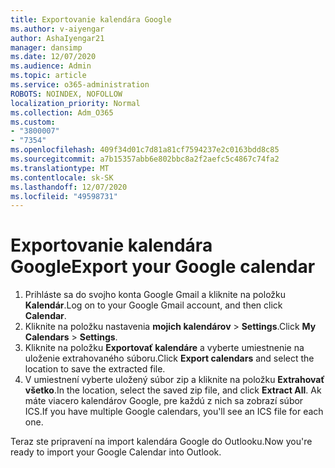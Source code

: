 ```yaml
---
title: Exportovanie kalendára Google
ms.author: v-aiyengar
author: AshaIyengar21
manager: dansimp
ms.date: 12/07/2020
ms.audience: Admin
ms.topic: article
ms.service: o365-administration
ROBOTS: NOINDEX, NOFOLLOW
localization_priority: Normal
ms.collection: Adm_O365
ms.custom:
- "3800007"
- "7354"
ms.openlocfilehash: 409f34d01c7d81a81cf7594237e2c0163bdd8c85
ms.sourcegitcommit: a7b15357abb6e802bbc8a2f2aefc5c4867c74fa2
ms.translationtype: MT
ms.contentlocale: sk-SK
ms.lasthandoff: 12/07/2020
ms.locfileid: "49598731"
---
```

# <a name="export-your-google-calendar"></a><span data-ttu-id="ccb21-102">Exportovanie kalendára Google</span><span class="sxs-lookup"><span data-stu-id="ccb21-102">Export your Google calendar</span></span>

1. <span data-ttu-id="ccb21-103">Prihláste sa do svojho konta Google Gmail a kliknite na položku **Kalendár**.</span><span class="sxs-lookup"><span data-stu-id="ccb21-103">Log on to your Google Gmail account, and then click **Calendar**.</span></span>
1. <span data-ttu-id="ccb21-104">Kliknite na položku nastavenia **mojich kalendárov**  >  **Settings**.</span><span class="sxs-lookup"><span data-stu-id="ccb21-104">Click **My Calendars** > **Settings**.</span></span>
1. <span data-ttu-id="ccb21-105">Kliknite na položku **Exportovať kalendáre** a vyberte umiestnenie na uloženie extrahovaného súboru.</span><span class="sxs-lookup"><span data-stu-id="ccb21-105">Click **Export calendars** and select the location to save the extracted file.</span></span>
1. <span data-ttu-id="ccb21-106">V umiestnení vyberte uložený súbor zip a kliknite na položku **Extrahovať všetko**.</span><span class="sxs-lookup"><span data-stu-id="ccb21-106">In the location, select the saved zip file, and click **Extract All**.</span></span>
   <span data-ttu-id="ccb21-107">Ak máte viacero kalendárov Google, pre každú z nich sa zobrazí súbor ICS.</span><span class="sxs-lookup"><span data-stu-id="ccb21-107">If you have multiple Google calendars, you'll see an ICS file for each one.</span></span>

<span data-ttu-id="ccb21-108">Teraz ste pripravení na import kalendára Google do Outlooku.</span><span class="sxs-lookup"><span data-stu-id="ccb21-108">Now you're ready to import your Google Calendar into Outlook.</span></span>